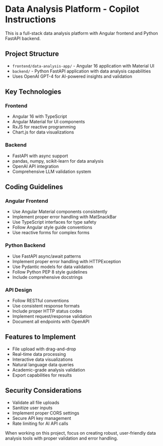 # Data Analysis Platform - Copilot Instructions

This is a full-stack data analysis platform with Angular frontend and Python FastAPI backend.

## Project Structure

- `frontend/data-analysis-app/` - Angular 16 application with Material UI
- `backend/` - Python FastAPI application with data analysis capabilities
- Uses OpenAI GPT-4 for AI-powered insights and validation

## Key Technologies

### Frontend
- Angular 16 with TypeScript
- Angular Material for UI components
- RxJS for reactive programming
- Chart.js for data visualizations

### Backend
- FastAPI with async support
- pandas, numpy, scikit-learn for data analysis
- OpenAI API integration
- Comprehensive LLM validation system

## Coding Guidelines

### Angular Frontend
- Use Angular Material components consistently
- Implement proper error handling with MatSnackBar
- Use TypeScript interfaces for type safety
- Follow Angular style guide conventions
- Use reactive forms for complex forms

### Python Backend
- Use FastAPI async/await patterns
- Implement proper error handling with HTTPException
- Use Pydantic models for data validation
- Follow Python PEP 8 style guidelines
- Include comprehensive docstrings

### API Design
- Follow RESTful conventions
- Use consistent response formats
- Include proper HTTP status codes
- Implement request/response validation
- Document all endpoints with OpenAPI

## Features to Implement
- File upload with drag-and-drop
- Real-time data processing
- Interactive data visualizations
- Natural language data queries
- Academic-grade analysis validation
- Export capabilities for results

## Security Considerations
- Validate all file uploads
- Sanitize user inputs
- Implement proper CORS settings
- Secure API key management
- Rate limiting for AI API calls

When working on this project, focus on creating robust, user-friendly data analysis tools with proper validation and error handling.
